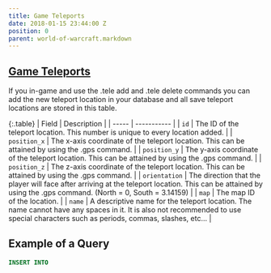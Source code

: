 ```yaml
---
title: Game Teleports
date: 2018-01-15 23:44:00 Z
position: 0
parent: world-of-warcraft.markdown
---
```


## [Game Teleports](https://trinitycore.atlassian.net/wiki/spaces/tc/pages/2130150/game\+tele)

If you in-game and use the .tele add and .tele delete commands you can add the new teleport location in your database and all save teleport locations are stored in this table.

{:.table}
| Field | Description |
| ----- | ----------- |
| `id` | The ID of the teleport location. This number is unique to every location added. |
| `position_x` | The x-axis coordinate of the teleport location. This can be attained by using the .gps command. |
| `position_y` | The y-axis coordinate of the teleport location. This can be attained by using the .gps command. |
| `position_z` | The z-axis coordinate of the teleport location. This can be attained by using the .gps command. |
| `orientation` | The direction that the player will face after arriving at the teleport location. This can be attained by using the .gps command. (North = 0, South = 3.14159) |
| `map` | The map ID of the location. |
| `name` | A descriptive name for the teleport location. The name cannot have any spaces in it. It is also not recommended to use special characters such as periods, commas, slashes, etc... |

## Example of a Query
```sql
INSERT INTO
```